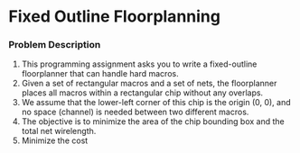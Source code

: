 # Fixed Outline Floorplanning

### Problem Description
1. This programming assignment asks you to write a fixed-outline floorplanner that can handle hard macros. 
2. Given a set of rectangular macros and a set of nets, the floorplanner places all macros within a rectangular chip without any overlaps. 
3. We assume that the lower-left corner of this chip is the origin (0, 0), and no space (channel) is needed between two different macros. 
4. The objective is to minimize the area of the chip bounding box and the total net wirelength. 
5. Minimize the cost
